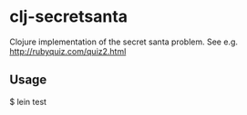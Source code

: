 # clj-secretsanta

Clojure implementation of the secret santa problem. See e.g. http://rubyquiz.com/quiz2.html

## Usage

  $ lein test

